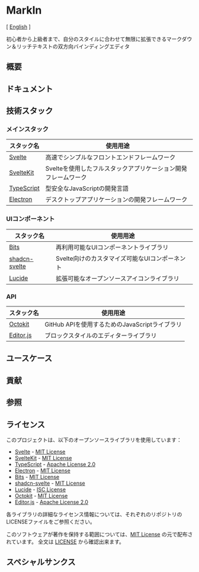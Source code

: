 # MarkIn

[ [English](../README.md) ]

初心者から上級者まで、自分のスタイルに合わせて無限に拡張できるマークダウン＆リッチテキストの双方向バインディングエディタ

## 概要

## ドキュメント

## 技術スタック

### メインスタック

| スタック名 | 使用用途 |
| --- | --- |
| [Svelte](https://svelte.jp/) | 高速でシンプルなフロントエンドフレームワーク |
| [SvelteKit](https://kit.svelte.jp) | Svelteを使用したフルスタックアプリケーション開発フレームワーク |
| [TypeScript](https://typescriptlang.org) | 型安全なJavaScriptの開発言語 |
| [Electron](https://www.electronjs.org/ja/) | デスクトップアプリケーションの開発フレームワーク |

### UIコンポーネント

| スタック名 | 使用用途 |
| --- | --- |
| [Bits](https://bits-ui.com/) | 再利用可能なUIコンポーネントライブラリ |
| [shadcn-svelte](https://shadcn.dev/) | Svelte向けのカスタマイズ可能なUIコンポーネント |
| [Lucide](https://lucide.dev/) | 拡張可能なオープンソースアイコンライブラリ |

### API

| スタック名 | 使用用途 |
| --- | --- |
| [Octokit](https://octokit.github.io/rest.js/) | GitHub APIを使用するためのJavaScriptライブラリ |
| [Editor.js](https://editorjs.io/) | ブロックスタイルのエディターライブラリ |

## ユースケース

## 貢献

## 参照

## ライセンス

このプロジェクトは、以下のオープンソースライブラリを使用しています：

- [Svelte](https://svelte.jp/) - [MIT License](https://opensource.org/licenses/MIT)
- [SvelteKit](https://kit.svelte.jp) - [MIT License](https://opensource.org/licenses/MIT)
- [TypeScript](https://typescriptlang.org) - [Apache License 2.0](http://www.apache.org/licenses/LICENSE-2.0)
- [Electron](https://www.electronjs.org/ja/) - [MIT License](https://opensource.org/licenses/MIT)
- [Bits](https://bits-ui.com/) - [MIT License](https://opensource.org/licenses/MIT)
- [shadcn-svelte](https://shadcn.dev/) - [MIT License](https://opensource.org/licenses/MIT)
- [Lucide](https://lucide.dev/) - [ISC License](https://opensource.org/licenses/ISC)
- [Octokit](https://octokit.github.io/rest.js/) - [MIT License](https://opensource.org/licenses/MIT)
- [Editor.js](https://editorjs.io/) - [Apache License 2.0](http://www.apache.org/licenses/LICENSE-2.0)

各ライブラリの詳細なライセンス情報については、それぞれのリポジトリのLICENSEファイルをご参照ください。

このソフトウェアが著作を保持する範囲については、[MIT License](https://opensource.org/licenses/MIT) の元で配布されています。
全文は [LICENSE](../LICENSE) から確認出来ます。

## スペシャルサンクス